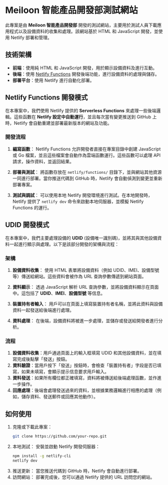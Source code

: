 # Meiloon 智能產品開發部測試網站

此專案是由 **Meiloon 智能產品開發部** 開發的測試網站，主要用於測試人員下載應用程式以及設備資料的收集和處理。該網站基於 HTML 和 JavaScript 開發，並使用 Netlify 部署和管理。

## 技術架構

- **前端**：使用純 HTML 和 JavaScript 開發，用於顯示設備資料及進行互動。
- **後端**：使用 [Netlify Functions](https://www.netlify.com/products/functions) 開發後端功能，進行設備資料的處理與儲存。
- **部署平台**：使用 Netlify 進行自動化部署。

## Netlify Functions 開發模式

在本專案中，我們使用 Netlify 提供的 **Serverless Functions** 來處理一些後端邏輯。這些函數在 **Netlify 設定中自動運行**，並且每次當有變更推送到 GitHub 上時，Netlify 會自動重建並部署最新版本的網站及功能。

### 開發流程

1. **編寫函數**：
   Netlify Functions 允許開發者直接在專案目錄中創建 JavaScript 或 Go 檔案，並且這些檔案會自動作為雲端函數運行。這些函數可以處理 API 請求，操作資料，並返回結果。

2. **部署與測試**：
   將函數存放在 `netlify/functions/` 目錄下，並與網站其他資源一同進行部署。當你推送代碼到 GitHub 時，Netlify 會自動偵測到變更並重新部署專案。

3. **測試與調試**：
   可以使用本地 Netlify 開發環境進行測試。在本地開發時，Netlify 提供了 `netlify dev` 命令來啟動本地伺服器，並模擬 Netlify Functions 的運行。

## UDID 開發模式

在本專案中，我們主要處理設備的 **UDID** (設備唯一識別碼)，並將其與其他設備資料一起進行顯示與處理。以下是該部分開發的架構與流程：

### 架構

1. **設備資料收集**：
   使用 HTML 表單將設備資料（例如 UDID、IMEI、設備型號等）傳送給網站。這些資料會被作為 URL 查詢參數傳遞到網站頁面。

2. **資料顯示**：
   透過 JavaScript 解析 URL 查詢參數，並將設備資料顯示在頁面中。這包括了 **UDID**、**IMEI**、**設備型號** 等信息。

3. **裝置持有者輸入**：
   用戶可以在頁面上填寫裝置持有者名稱，並將此資料與設備資料一起發送給後端進行處理。

4. **資料處理**：
   在後端，設備資料將被進一步處理，並儲存或發送給開發者進行分析。

### 流程

1. **設備資料收集**：用戶通過頁面上的輸入框填寫 UDID 和其他設備資料，並在填寫完成後點擊「發送」按鈕。
2. **資料驗證**：當用戶按下「發送」按鈕時，會檢查「裝置持有者」字段是否已填寫，如果未填寫，會顯示提示信息要求用戶輸入。
3. **資料發送**：如果所有欄位都正確填寫，資料將被傳送給後端處理函數，並作進一步操作。
4. **回應處理**：後端會處理發送過來的資料，並根據業務邏輯進行相應的處理（例如，儲存資料、發送郵件或回應其他動作）。

## 如何使用

1. 克隆或下載此專案：
   ```bash
   git clone https://github.com/your-repo.git

2. 本地測試：
   安裝並啟動 Netlify 開發伺服器：
   ```bash
   npm install -g netlify-cli
   netlify dev
   
3. 推送更新： 當您推送代碼到 GitHub 時，Netlify 會自動進行部署。
4. 訪問網站： 部署完成後，您可以通過 Netlify 提供的 URL 訪問您的網站。

